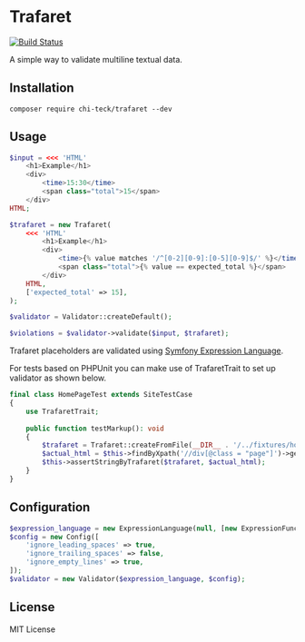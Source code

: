 # Trafaret

[![Build Status](https://travis-ci.org/Chi-teck/trafaret.svg?branch=master)](https://travis-ci.org/Chi-teck/trafaret)

A simple way to validate multiline textual data.

## Installation
`composer require chi-teck/trafaret --dev`

## Usage
```php
$input = <<< 'HTML'
    <h1>Example</h1>
    <div>
        <time>15:30</time>
        <span class="total">15</span>
    </div>
HTML;

$trafaret = new Trafaret(
    <<< 'HTML'
        <h1>Example</h1>
        <div>
            <time>{% value matches '/^[0-2][0-9]:[0-5][0-9]$/' %}</time>
            <span class="total">{% value == expected_total %}</span>
        </div>
    HTML,
    ['expected_total' => 15],
);

$validator = Validator::createDefault();

$violations = $validator->validate($input, $trafaret);
```
Trafaret placeholders are validated using [Symfony Expression Language](https://symfony.com/doc/current/components/expression_language.html).


For tests based on PHPUnit you can make use of TrafaretTrait to set up validator as shown below.
```php
final class HomePageTest extends SiteTestCase
{
    use TrafaretTrait;
    
    public function testMarkup(): void
    {
        $trafaret = Trafaret::createFromFile(__DIR__ . '/../fixtures/home-page.html.trf');
        $actual_html = $this->findByXpath('//div[@class = "page"]')->getOuterHtml();
        $this->assertStringByTrafaret($trafaret, $actual_html);
    }
}

```
## Configuration
```php
$expression_language = new ExpressionLanguage(null, [new ExpressionFunctionProvider()]); 
$config = new Config([
    'ignore_leading_spaces' => true,
    'ignore_trailing_spaces' => false,
    'ignore_empty_lines' => true,
]);
$validator = new Validator($expression_language, $config);
```

## License
MIT License
 
